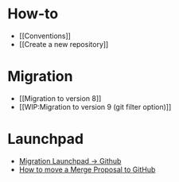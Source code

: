 # How-to
* [[Conventions]]
* [[Create a new repository]]

# Migration
* [[Migration to version 8]]
* [[WIP:Migration to version 9 (git filter option)]]

# Launchpad
* [Migration Launchpad → Github](https://github.com/OCA/maintainers-tools/wiki/Migration-Launchpad-%E2%86%92-GitHub)
* [How to move a Merge Proposal to GitHub](https://github.com/OCA/maintainers-tools/wiki/How-to-move-a-Merge-Proposal-to-GitHub)